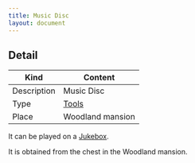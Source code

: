 ```yaml
---
title: Music Disc
layout: document
---
```


## Detail

|Kind|Content|
|---|---|
|Description|Music Disc|
|Type|[Tools](Tools)|
|Place|Woodland mansion|

It can be played on a [Jukebox](Jukebox).

It is obtained from the chest in the Woodland mansion.
